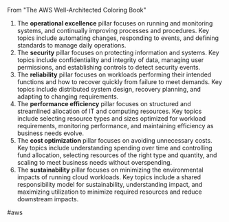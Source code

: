 From "The AWS Well-Architected Coloring Book"

1. The **operational excellence** pillar focuses on running and monitoring systems, and continually improving processes and procedures. Key topics include automating changes, responding to events, and defining standards to manage daily operations.
2. The **security** pillar focuses on protecting information and systems. Key topics include confidentiality and integrity of data, managing user permissions, and establishing controls to detect security events.
3. The **reliability** pillar focuses on workloads performing their intended functions and how to recover quickly from failure to meet demands. Key topics include distributed system design, recovery planning, and adapting to changing requirements.
4. The **performance efficiency** pillar focuses on structured and streamlined allocation of IT and computing resources. Key topics include selecting resource types and sizes optimized for workload requirements, monitoring performance, and maintaining efficiency as business needs evolve.
5. The **cost optimization** pillar focuses on avoiding unnecessary costs. Key topics include understanding spending over time and controlling fund allocation, selecting resources of the right type and quantity, and scaling to meet business needs without overspending.
6. The **sustainability** pillar focuses on minimizing the environmental impacts of running cloud workloads. Key topics include a shared responsibility model for sustainability, understanding impact, and maximizing utilization to minimize required resources and reduce downstream impacts.

<!-- Keywords -->
#aws
<!-- /Keywords -->
